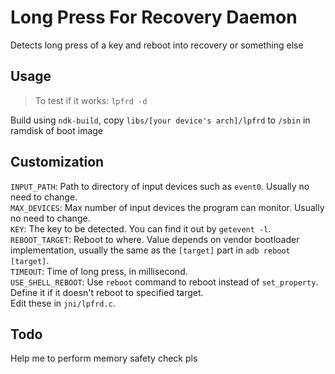 # Long Press For Recovery Daemon

Detects long press of a key and reboot into recovery or something else

## Usage
> To test if it works: `lpfrd -d`  

Build using `ndk-build`, copy `libs/[your device's arch]/lpfrd` to `/sbin` in ramdisk of boot image

## Customization
`INPUT_PATH`: Path to directory of input devices such as `event0`. Usually no need to change.  
`MAX_DEVICES`: Max number of input devices the program can monitor. Usually no need to change.  
`KEY`: The key to be detected. You can find it out by `getevent -l`.  
`REBOOT_TARGET`: Reboot to where. Value depends on vendor bootloader implementation, usually the same as the `[target]` part in `adb reboot [target]`.  
`TIMEOUT`: Time of long press, in millisecond.  
`USE_SHELL_REBOOT`: Use `reboot` command to reboot instead of `set_property`. Define it if it doesn't reboot to specified target.  
Edit these in `jni/lpfrd.c`.

## Todo
Help me to perform memory safety check pls
